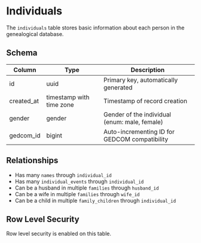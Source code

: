 # Individuals

The `individuals` table stores basic information about each person in the genealogical database.

## Schema

| Column     | Type                     | Description                                   |
| ---------- | ------------------------ | --------------------------------------------- |
| id         | uuid                     | Primary key, automatically generated          |
| created_at | timestamp with time zone | Timestamp of record creation                  |
| gender     | gender                   | Gender of the individual (enum: male, female) |
| gedcom_id  | bigint                   | Auto-incrementing ID for GEDCOM compatibility |

## Relationships

- Has many `names` through `individual_id`
- Has many `individual_events` through `individual_id`
- Can be a husband in multiple `families` through `husband_id`
- Can be a wife in multiple `families` through `wife_id`
- Can be a child in multiple `family_children` through `individual_id`

## Row Level Security

Row level security is enabled on this table.
